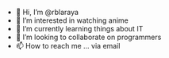 - 👋 Hi, I’m @rblaraya
- 👀 I’m interested in watching anime
- 🌱 I’m currently learning things about IT
- 💞️ I’m looking to collaborate on programmers
- 📫 How to reach me ... via email

<!---
rblaraya/rblaraya is a ✨ special ✨ repository because its `README.md` (this file) appears on your GitHub profile.
You can click the Preview link to take a look at your changes.
--->
